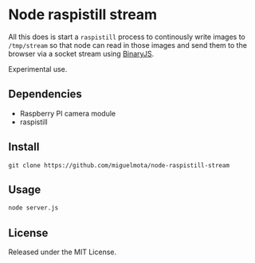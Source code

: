 # Node raspistill stream

All this does is start a `raspistill` process to continously write images to `/tmp/stream` so that node can read in those images and send them to the browser via a socket stream using [BinaryJS](https://github.com/binaryjs/binaryjs).

Experimental use.

## Dependencies

- Raspberry PI camera module
- raspistill

## Install

```
git clone https://github.com/miguelmota/node-raspistill-stream
```

## Usage

```bash
node server.js
```

## License

Released under the MIT License.
